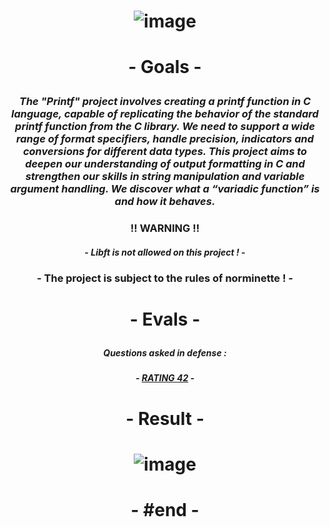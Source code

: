 # <p align="center"> ![image](https://github.com/ChrstphrChevalier/42Lausanne/assets/146819291/458639f7-130e-4a81-b4aa-616310c128bc) </p>

# <p align="center"> - Goals - </p>

### <p align="center"> *The "Printf" project involves creating a printf function in C language, capable of replicating the behavior of the standard printf function from the C library. We need to support a wide range of format specifiers, handle precision, indicators and conversions for different data types. This project aims to deepen our understanding of output formatting in C and strengthen our skills in string manipulation and variable argument handling. We discover what a “variadic function” is and how it behaves.* </p>

### <p align="center"> !! **WARNING** !! </p>

#### <p align="center"> - *Libft is not allowed on this project !* - </p>

### <p align="center"> - The project is subject to the rules of norminette ! - </p>

# <p align="center"> - Evals - </p>

##### <p align="center"> *Questions asked in defense :* </p>

##### <p align="center"> - [RATING 42](https://github.com/rphlr/42-Evals/blob/main/Cursus/Ft_printf/img/all.jpg) - </p>

# <p align="center"> - Result - </p>

# <p align="center"> ![image](https://github.com/ChrstphrChevalier/42Lausanne/assets/146819291/ce91d11d-53c4-4d83-949a-391c1c46ccca) </p>

# <p align="center"> - #end - </p>

